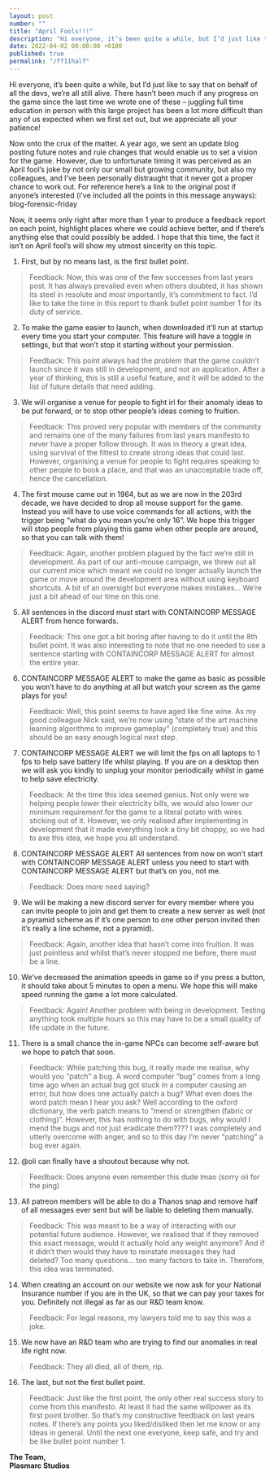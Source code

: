 ```yaml
---
layout: post
number: ""
title: "April Fools!!!"
description: "Hi everyone, it’s been quite a while, but I’d just like to say that on behalf of all the devs, we’re all still alive. There hasn’t been much if any progress on the game since the last time we wrote one of these – juggling full time education in person with this large project has been a lot more difficult than any of us expected when we first set out, but we appreciate all your patience!"
date: 2022-04-02 00:00:00 +0100
published: true
permalink: "/ff11half"
---
```


Hi everyone, it’s been quite a while, but I’d just like to say that on behalf of all the devs, we’re all still alive. There hasn’t been much if any progress on the game since the last time we wrote one of these – juggling full time education in person with this large project has been a lot more difficult than any of us expected when we first set out, but we appreciate all your patience!

Now onto the crux of the matter. A year ago, we sent an update blog posting future notes and rule changes that would enable us to set a vision for the game. However, due to unfortunate timing it was perceived as an April fool’s joke by not only our small but growing community, but also my colleagues, and I’ve been personally distraught that it never got a proper chance to work out. For reference here’s a link to the original post if anyone’s interested (i've included all the points in this message anyways): ⁠blog-forensic-friday⁠

Now, it seems only right after more than 1 year to produce a feedback report on each point, highlight places where we could achieve better, and if there’s anything else that could possibly be added. I hope that this time, the fact it isn’t on April fool’s will show my utmost sincerity on this topic. 

1. First, but by no means last, is the first bullet point.
> Feedback: Now, this was one of the few successes from last years post. It has always prevailed even when others doubted, it has shown its steel in resolute and most importantly, it’s commitment to fact. I’d like to take the time in this report to thank bullet point number 1 for its duty of service.

2. To make the game easier to launch, when downloaded it’ll run at startup every time you start your computer. This feature will have a toggle in settings, but that won’t stop it starting without your permission. 
> Feedback: This point always had the problem that the game couldn’t launch since it was still in development, and not an application. After a year of thinking, this is still a useful feature, and it will be added to the list of future details that need adding.

3. We will organise a venue for people to fight irl for their anomaly ideas to be put forward, or to stop other people’s ideas coming to fruition.
> Feedback: This proved very popular with members of the community and remains one of the many failures from last years manifesto to never have a proper follow through. It was in theory a great idea, using survival of the fittest to create strong ideas that could last. However, organising a venue for people to fight requires speaking to other people to book a place, and that was an unacceptable trade off, hence the cancellation.

4. The first mouse came out in 1964, but as we are now in the 203rd decade, we have decided to drop all mouse support for the game. Instead you will have to use voice commands for all actions, with the trigger being “what do you mean you’re only 16”. We hope this trigger will stop people from playing this game when other people are around, so that you can talk with them!
> Feedback: Again, another problem plagued by the fact we’re still in development. As part of our anti-mouse campaign, we threw out all our current mice which meant we could no longer actually launch the game or move around the development area without using keyboard shortcuts. A bit of an oversight but everyone makes mistakes… We’re just a bit ahead of our time on this one.

5. All sentences in the discord must start with CONTAINCORP MESSAGE ALERT from hence forwards.
> Feedback: This one got a bit boring after having to do it until the 8th bullet point. It was also interesting to note that no one needed to use a sentence starting with CONTAINCORP MESSAGE ALERT for almost the entire year.

6. CONTAINCORP MESSAGE ALERT to make the game as basic as possible you won’t have to do anything at all but watch your screen as the game plays for you!
> Feedback: Well, this point seems to have aged like fine wine. As my good colleague Nick said, we’re now using “state of the art machine learning algorithms to improve gameplay” (completely true) and this should be an easy enough logical next step.

7. CONTAINCORP MESSAGE ALERT we will limit the fps on all laptops to 1 fps to help save battery life whilst playing. If you are on a desktop then we will ask you kindly to unplug your monitor periodically whilst in game to help save electricity.
> Feedback: At the time this idea seemed genius. Not only were we helping people lower their electricity bills, we would also lower our minimum requirement for the game to a literal potato with wires sticking out of it. However, we only realised after implementing in development that it made everything look a tiny bit choppy, so we had to axe this idea, we hope you all understand.

8. CONTAINCORP MESSAGE ALERT All sentences from now on won’t start with CONTAINCORP MESSAGE ALERT unless you need to start with CONTAINCORP MESSAGE ALERT but that’s on you, not me.
> Feedback: Does more need saying?

9. We will be making a new discord server for every member where you can invite people to join and get them to create a new server as well (not a pyramid scheme as if it’s one person to one other person invited then it’s really a line scheme, not a pyramid).
> Feedback: Again, another idea that hasn’t come into fruition. It was just pointless and whilst that’s never stopped me before, there must be a line. 
10. We’ve decreased the animation speeds in game so if you press a button, it should take about 5 minutes to open a menu. We hope this will make speed running the game a lot more calculated.
> Feedback: Again! Another problem with being in development. Testing anything took multiple hours so this may have to be a small quality of life update in the future.

11. There is a small chance the in-game NPCs can become self-aware but we hope to patch that soon.
> Feedback: While patching this bug, it really made me realise, why would you “patch” a bug. A word computer “bug” comes from a long time ago when an actual bug got stuck in a computer causing an error, but how does one actually patch a bug? What even does the word patch mean I hear you ask? Well according to the oxford dictionary, the verb patch means to “mend or strengthen (fabric or clothing)”. However, this has nothing to do with bugs, why would I mend the bugs and not just eradicate them???? I was completely and utterly overcome with anger, and so to this day I’m never “patching” a bug ever again.

12. @oli can finally have a shoutout because why not.
> Feedback: Does anyone even remember this dude lmao (sorry oli for the ping) 

13. All patreon members will be able to do a Thanos snap and remove half of all messages ever sent but will be liable to deleting them manually.
> Feedback: This was meant to be a way of interacting with our potential future audience. However, we realised that if they removed this exact message, would it actually hold any weight anymore? And if it didn’t then would they have to reinstate messages they had deleted? Too many questions… too many factors to take in. Therefore, this idea was terminated.

14. When creating an account on our website we now ask for your National Insurance number if you are in the UK, so that we can pay your taxes for you. Definitely not illegal as far as our R&D team know.
> Feedback: For legal reasons, my lawyers told me to say this was a joke.

15. We now have an R&D team who are trying to find our anomalies in real life right now.
> Feedback: They all died, all of them, rip.

16. The last, but not the first bullet point.
> Feedback: Just like the first point, the only other real success story to come from this manifesto. At least it had the same willpower as its first point brother.
So that’s my constructive feedback on last years notes. If there’s any points you liked/disliked then let me know or any ideas in general. Until the next one everyone, keep safe, and try and be like bullet point number 1.

**The Team,**\
**Plasmarc Studios**